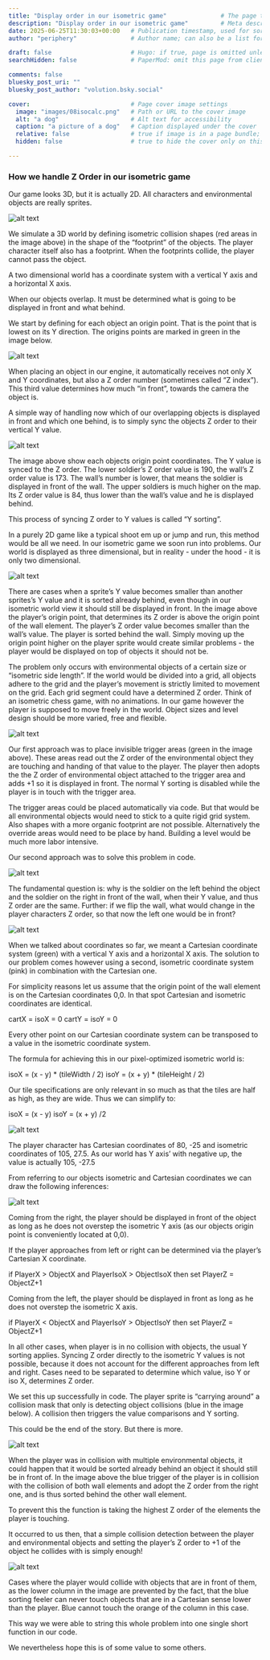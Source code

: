 ```yaml
---
title: "Display order in our isometric game"               # The page title, shown in the browser and in listings
description: "Display order in our isometric game"         # Meta description for SEO and social sharing
date: 2025-06-25T11:30:03+00:00   # Publication timestamp, used for sorting and display
author: "periphery"               # Author name; can also be a list for multiple authors

draft: false                      # Hugo: if true, page is omitted unless built with --buildDrafts
searchHidden: false               # PaperMod: omit this page from client-side search

comments: false
bluesky_post_uri: ""
bluesky_post_author: "volution.bsky.social"

cover:                            # Page cover image settings
  image: "images/08isocalc.png"   # Path or URL to the cover image
  alt: "a dog"                    # Alt text for accessibility
  caption: "a picture of a dog"   # Caption displayed under the cover
  relative: false                 # true if image is in a page bundle; false for static files
  hidden: false                   # true to hide the cover only on this page

---
```



### How we handle Z Order in our isometric game

Our game looks 3D, but it is actually 2D. All characters and environmental objects are really sprites.

![alt text](images/01groundcollision.png)

We simulate a 3D world by defining isometric collision shapes (red areas in the image above) in the shape of the “footprint” of the objects. The player character itself also has a footprint. When the footprints collide, the player cannot pass the object.

A two dimensional world has a coordinate system with a vertical Y axis and a horizontal X axis.

When our objects overlap. It must be determined what is going to be displayed in front and what behind.

We start by defining for each object an origin point. That is the point that is lowest on its Y direction. The origins points are marked in green in the image below.

![alt text](images/02axisandcol.png)

When placing an object in our engine, it automatically receives not only X and Y coordinates, but also a Z order number (sometimes called “Z index”). This third value determines how much “in front”, towards the camera the object is.

A simple way of handling now which of our overlapping objects is displayed in front and which one behind, is to simply sync the objects Z order to their vertical Y value.

![alt text](images/03yisz.png)

The image above show each objects origin point coordinates. The Y value is synced to the Z order. The lower soldier’s Z order value is 190, the wall’s Z order value is 173. The wall’s number is lower, that means the soldier is displayed in front of the wall. The upper soldiers is much higher on the map. Its Z order value is 84, thus lower than the wall’s value and he is displayed behind. 

This process of syncing Z order to Y values is called “Y sorting”.

In a purely 2D game like a typical shoot em up or jump and run, this method would be all we need. In our isometric game we soon run into problems. Our world is displayed as three dimensional, but in reality - under the hood - it is only two dimensional. 

![alt text](images/04overlap.png)

There are cases when a sprite’s Y value becomes smaller than another sprites’s Y value and it is sorted already behind, even though in our isometric world view it should still be displayed in front. In the image above the player’s origin point, that determines its Z order is above the origin point of the wall element. The player’s Z order value becomes smaller than the wall’s value. The player is sorted behind the wall.
Simply moving up the origin point higher on the player sprite would create similar problems - the player would be displayed on top of objects it should not be.

The problem only occurs with environmental objects of a certain size or “isometric side length”. If the world would be divided into a grid, all objects adhere to the grid and the player’s movement is strictly limited to movement on the grid. Each grid segment could have a determined Z order. Think of an isometric chess game, with no animations.
In our game however the player is supposed to move freely in the world. Object sizes and level design should be more varied, free and flexible. 

![alt text](images/05ysortoverride.png)

Our first approach was to place invisible trigger areas (green in the image above). These areas read out the Z order of the environmental object they are touching and handing of that value to the player. The player then adopts the the Z order of environmental object attached to the trigger area and adds +1 so it is displayed in front. The normal Y sorting is disabled while the player is in touch with the trigger area.

The trigger areas could be placed automatically via code. But that would be all environmental objects would need to stick to a quite rigid grid system. Also shapes with a more organic footprint are not possible.
Alternatively the override areas would need to be place by hand. Building a level would be much more labor intensive.

Our second approach was to solve this problem in code.

![alt text](images/06frontbehind.png)

The fundamental question is: why is the soldier on the left behind the object and the soldier on the right in front of the wall, when their Y value, and thus Z order are the same. Further: if we flip the wall, what would  change in the player characters Z order, so that now the left one would be in front?

![alt text](images/07cartisooverlay.png)

When we talked about coordinates so far, we meant a Cartesian coordinate system (green) with a vertical Y axis and a horizontal X axis. The solution to our problem comes however using a second, isometric coordinate system (pink) in combination with the Cartesian one. 

For simplicity reasons let us assume that the origin point of the wall element is on the Cartesian coordinates 0,0. In that spot Cartesian and isometric coordinates are identical.

cartX = isoX = 0
cartY = isoY = 0

Every other point on our Cartesian coordinate system can be transposed to a value in the isometric coordinate system. 

The formula for achieving this in our pixel-optimized isometric world is:

isoX = (x - y) * (tileWidth / 2)
isoY = (x + y) * (tileHeight / 2)

Our tile specifications are only relevant in so much as that the tiles are half as high, as they are wide. Thus we can simplify to:

isoX = (x - y) 
isoY = (x + y) /2

![alt text](images/08isocalc.png)

The player character has Cartesian coordinates of 80, -25 and isometric coordinates of 105, 27.5. As our world has Y axis’ with negative up, the value is actually 105, -27.5

From referring to our objects isometric and Cartesian coordinates we can draw the following inferences:

![alt text](images/09croosy.png)

Coming from the right, the player should be displayed in front of the object as long as he does not overstep the isometric Y axis (as our objects origin point is conveniently located at 0,0). 

If the player approaches from left or right can be determined via the player’s Cartesian X coordinate.

if PlayerX > ObjectX and PlayerIsoX > ObjectIsoX
then set PlayerZ = ObjectZ+1

Coming from the left, the player should be displayed in front as long as he does not overstep the isometric X axis.

if PlayerX < ObjectX and PlayerIsoY > ObjectIsoY
then set PlayerZ = ObjectZ+1

In all other cases, when player is in no collision with objects, the usual Y sorting applies. Syncing Z order directly to the isometric Y values is not possible, because it does not account for the different approaches from left and right. Cases need to be separated to determine which value, iso Y or iso X, determines Z order.

We set this up successfully in code. The player sprite is “carrying around” a collision mask that only is detecting object collisions (blue in the image below). A collision then triggers the value comparisons and Y sorting.

This could be the end of the story. But there is more. 

![alt text](images/10multiplecol.png)

When the player was in collision with multiple environmental objects, it could happen that it would be sorted already behind an object it should still be in front of. In the image above the blue trigger of the player is in collision with the collision of both wall elements and adopt the Z order from the right one, and is thus sorted behind the other wall element.

To prevent this the function is taking the highest Z order of the elements the player is touching.

It occurred to us then, that a simple collision detection between the player and environmental objects and setting the player’s Z order to +1 of the object he collides with is simply enough!

![alt text](images/11multiplecol.png)

Cases where the player would collide with objects that are in front of them, as the lower column in the image are prevented by the fact, that the blue sorting feeler can never touch objects that are in a Cartesian sense lower than the player. Blue cannot touch the orange of the column in this case.

This way we were able to string this whole problem into one single short function in our code.

We nevertheless hope this is of some value to some others.

